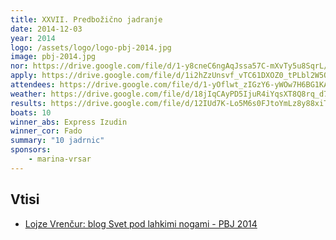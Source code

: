 ```yaml
---
title: XXVII. Predbožično jadranje
date: 2014-12-03
year: 2014
logo: /assets/logo/logo-pbj-2014.jpg
image: pbj-2014.jpg
nor: https://drive.google.com/file/d/1-y8cneC6ngAqJssa57C-mXvTy5u8SqrL/view?usp=sharing
apply: https://drive.google.com/file/d/1i2hZzUnsvf_vTC61DXOZ0_tPLbl2W5Ow/view?usp=sharing
attendees: https://drive.google.com/file/d/1-yOflwt_zIGzY6-yWOw7H6BG1KAxbxJU/view?usp=sharing
weather: https://drive.google.com/file/d/18jIqCAyPD5IjuR4iYqsXT8Q8rq_d7sjj/view?usp=sharing
results: https://drive.google.com/file/d/12IUd7K-Lo5M6s0FJtoYmLz8y88xiTFXW/view?usp=sharing
boats: 10
winner_abs: Express Izudin
winner_cor: Fado
summary: "10 jadrnic"
sponsors:
    - marina-vrsar
---
```


## Vtisi
 - [Lojze Vrenčur: blog Svet pod lahkimi nogami - PBJ 2014](http://ab.vrencur.info/2014/12/xxvii-predbozicno-jadranje.html)
